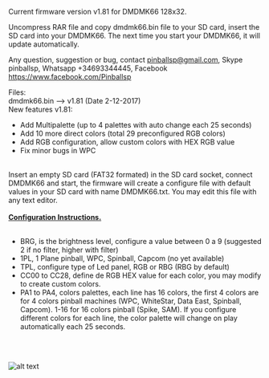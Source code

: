
Current firmware version v1.81 for DMDMK66 128x32.

Uncompress RAR file and copy dmdmk66.bin file to your SD card, insert the SD card into your DMDMK66. The next time you start your DMDMK66, it will update automatically. 

Any question, suggestion or bug, contact pinballsp@gmail.com, Skype pinballsp, Whatsapp +34693344445, Facebook https://www.facebook.com/Pinballsp

Files:<br>
dmdmk66.bin --> v1.81 (Date 2-12-2017) <br>
New features v1.81:
<ul>
<li>Add Multipalette (up to 4 palettes with auto change each 25 seconds)</li>
<li>Add 10 more direct colors (total 29 preconfigured RGB colors)</li>
<li>Add RGB configuration, allow custom colors with HEX RGB value</li>
<li>Fix minor bugs in WPC</li>
</ul>
<br>
Insert an empty SD  card (FAT32 formated) in the SD card socket, connect DMDMK66 and start, the firmware will create a configure file with default values in your SD card with name DMDMK66.txt. You may edit this file with any text editor.
<br><br>
<b><u>Configuration Instructions.</u></b>
<br><br>
<ul>
<li>BRG, is the brightness level, configure a value between 0 a 9 (suggested 2 if no filter, higher with filter)</li>
<li>1PL, 1 Plane pinball, WPC, Spinball, Capcom (no yet available)</li>
<li>TPL, configure type of Led panel, RGB or RBG (RBG by default)</li>
<li>CC00 to CC28, define de RGB HEX value for each color, you may modify to create custom colors.</li>
<li>PA1 to PA4, colors palettes, each line has 16 colors, the first 4 colors are for 4 colors pinball machines
            (WPC, WhiteStar, Data East, Spinball, Capcom). 1-16 for 16 colors pinball (Spike, SAM). If you configure
            different colors for each line, the color palette will change on play automatically each 25 seconds.</li>
</ul>


<br><br>

![alt text](https://i.imgur.com/4dzc30F.jpg)
